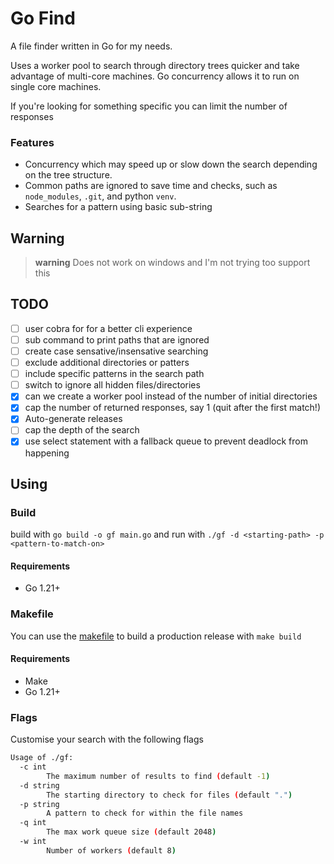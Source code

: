 # Go Find
A file finder written in Go for my needs.

Uses a worker pool to search through directory trees quicker and take advantage of multi-core machines.
Go concurrency allows it to run on single core machines.

If you're looking for something specific you can limit the number of responses

### Features
 - Concurrency which may speed up or slow down the search depending on the tree structure. 
 - Common paths are ignored to save time and checks, such as `node_modules`, `.git`, and python `venv`.
 - Searches for a pattern using basic sub-string

## Warning
> **warning**
> Does not work on windows and I'm not trying too support this

## TODO
 - [ ] user cobra for for a better cli experience
 - [ ] sub command to print paths that are ignored
 - [ ] create case sensative/insensative searching
 - [ ] exclude additional directories or patters
 - [ ] include specific patterns in the search path
 - [ ] switch to ignore all hidden files/directories
 - [x] can we create a worker pool instead of the number of initial directories
 - [x] cap the number of returned responses, say 1 (quit after the first match!)
 - [x] Auto-generate releases
 - [ ] cap the depth of the search
 - [x] use select statement with a fallback queue to prevent deadlock from happening

## Using
### Build
build with `go build -o gf main.go` and run with `./gf -d <starting-path> -p <pattern-to-match-on>`
#### Requirements
 - Go 1.21+

### Makefile
You can use the [makefile](./Makefile) to build a production release with `make build`
#### Requirements
 - Make
 - Go 1.21+

### Flags
Customise your search with the following flags
```bash
Usage of ./gf:
  -c int
    	The maximum number of results to find (default -1)
  -d string
    	The starting directory to check for files (default ".")
  -p string
    	A pattern to check for within the file names
  -q int
    	The max work queue size (default 2048)
  -w int
    	Number of workers (default 8)
```
